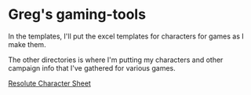 Greg's gaming-tools
============

In the templates, I'll put the excel templates for characters for games as I make them.  

The other directories is where I'm putting my characters and other campaign info that I've gathered for various games.

[Resolute Character Sheet](http://galthaus.github.io/experiments/app1/app/index.html)
